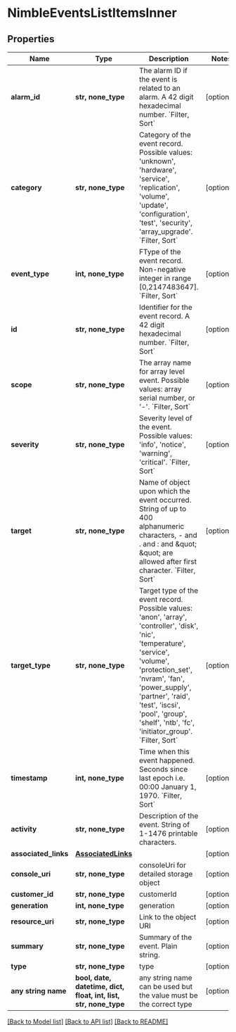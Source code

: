 # NimbleEventsListItemsInner


## Properties
Name | Type | Description | Notes
------------ | ------------- | ------------- | -------------
**alarm_id** | **str, none_type** | The alarm ID if the event is related to an alarm. A 42 digit hexadecimal number. &#x60;Filter, Sort&#x60; | [optional] 
**category** | **str, none_type** | Category of the event record. Possible values: &#39;unknown&#39;, &#39;hardware&#39;, &#39;service&#39;, &#39;replication&#39;, &#39;volume&#39;, &#39;update&#39;, &#39;configuration&#39;, &#39;test&#39;, &#39;security&#39;, &#39;array_upgrade&#39;. &#x60;Filter, Sort&#x60; | [optional] 
**event_type** | **int, none_type** | FType of the event record. Non-negative integer in range [0,2147483647]. &#x60;Filter, Sort&#x60; | [optional] 
**id** | **str, none_type** | Identifier for the event record. A 42 digit hexadecimal number. &#x60;Filter, Sort&#x60; | [optional] 
**scope** | **str, none_type** | The array name for array level event. Possible values: array serial number, or &#39;-&#39;. &#x60;Filter, Sort&#x60; | [optional] 
**severity** | **str, none_type** | Severity level of the event. Possible values: &#39;info&#39;, &#39;notice&#39;, &#39;warning&#39;, &#39;critical&#39;. &#x60;Filter, Sort&#x60; | [optional] 
**target** | **str, none_type** | Name of object upon which the event occurred. String of up to 400 alphanumeric characters, - and . and : and \&quot; \&quot; are allowed after first character. &#x60;Filter, Sort&#x60; | [optional] 
**target_type** | **str, none_type** | Target type of the event record. Possible values: &#39;anon&#39;, &#39;array&#39;, &#39;controller&#39;, &#39;disk&#39;, &#39;nic&#39;, &#39;temperature&#39;, &#39;service&#39;, &#39;volume&#39;, &#39;protection_set&#39;, &#39;nvram&#39;, &#39;fan&#39;, &#39;power_supply&#39;, &#39;partner&#39;, &#39;raid&#39;, &#39;test&#39;, &#39;iscsi&#39;, &#39;pool&#39;, &#39;group&#39;, &#39;shelf&#39;, &#39;ntb&#39;, &#39;fc&#39;, &#39;initiator_group&#39;. &#x60;Filter, Sort&#x60; | [optional] 
**timestamp** | **int, none_type** | Time when this event happened. Seconds since last epoch i.e. 00:00 January 1, 1970. &#x60;Filter, Sort&#x60; | [optional] 
**activity** | **str, none_type** | Description of the event. String of 1-1476 printable characters. | [optional] 
**associated_links** | [**AssociatedLinks**](AssociatedLinks.md) |  | [optional] 
**console_uri** | **str, none_type** | consoleUri for detailed storage object | [optional] 
**customer_id** | **str, none_type** | customerId | [optional] 
**generation** | **int, none_type** | generation | [optional] 
**resource_uri** | **str, none_type** | Link to the object URI | [optional] 
**summary** | **str, none_type** | Summary of the event. Plain string. | [optional] 
**type** | **str, none_type** | type | [optional] 
**any string name** | **bool, date, datetime, dict, float, int, list, str, none_type** | any string name can be used but the value must be the correct type | [optional]

[[Back to Model list]](../README.md#documentation-for-models) [[Back to API list]](../README.md#documentation-for-api-endpoints) [[Back to README]](../README.md)


